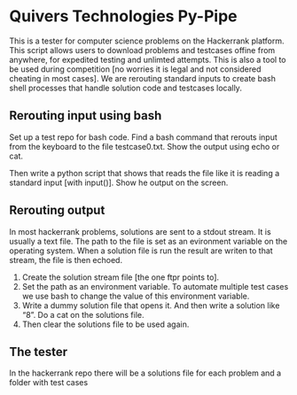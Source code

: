 # Quivers Technologies Py-Pipe
This is a tester for computer science problems on the Hackerrank platform.  This script allows users to download problems and testcases offine from anywhere, for expedited testing and unlimted attempts.  This is also a tool to be used during competition [no worries it is legal and not considered cheating in most cases]. We are rerouting standard inputs to create bash shell processes that handle solution code and testcases locally.  

## Rerouting input using bash
Set up a test repo for bash code. Find a bash command that rerouts input from the keyboard to the file testcase0.txt. Show the output using echo or cat.

Then write a python script that shows that reads the file like it is reading a standard input [with input()]. Show he output on the screen.

## Rerouting output
In most hackerrank problems, solutions are sent to a stdout stream. It is usually a text file.  The path to the file
is set as an evironment variable on the operating system. When a solution file is run the result are writen to that stream, the file is then echoed.

1. Create the solution stream file [the one ftpr points to]. 
2. Set the path as an environment variable. To automate multiple test cases we use bash to change the value of this environment variable. 
3. Write a dummy solution file that opens it. And then write a solution like “8”. Do a cat on the solutions file. 
4. Then clear the solutions file to be used again.

## The tester
In the hackerrank repo there will be a solutions file for each problem and a folder with test cases
